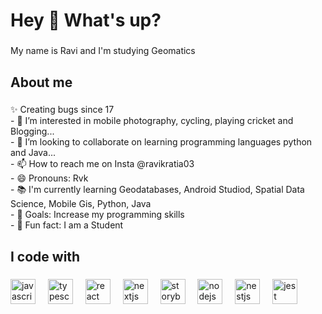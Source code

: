 

 <h1 align="left">Hey 👋 What's up?</h1>

###

<p align="left">My name is Ravi  and I'm studying Geomatics </p>

###

<h2 align="left">About me</h2>

###

<p align="left">✨ Creating bugs since 17 <br> 
- 👀 I’m interested in mobile photography, cycling, playing cricket and Blogging...<br>  
- 💞️ I’m looking to collaborate on learning programming languages python and Java...<br>
- 📫 How to reach me on Insta @ravikratia03<br>
- 😄 Pronouns: Rvk <br>
- 📚 I'm currently learning Geodatabases, Android Studiod, Spatial Data Science, Mobile Gis, Python, Java  <br>
- 🎯 Goals: Increase my programming skills <br>
- 🎲 Fun fact: I am a Student </p>

###

<h2 align="left">I code with</h2>

###

<div align="left">
  <img src="https://cdn.jsdelivr.net/gh/devicons/devicon/icons/javascript/javascript-original.svg" height="40" alt="javascript logo"  />
  <img width="12" />
  <img src="https://cdn.jsdelivr.net/gh/devicons/devicon/icons/typescript/typescript-original.svg" height="40" alt="typescript logo"  />
  <img width="12" />
  <img src="https://cdn.jsdelivr.net/gh/devicons/devicon/icons/react/react-original.svg" height="40" alt="react logo"  />
  <img width="12" />
  <img src="https://cdn.jsdelivr.net/gh/devicons/devicon/icons/nextjs/nextjs-original.svg" height="40" alt="nextjs logo"  />
  <img width="12" />
  <img src="https://cdn.jsdelivr.net/gh/devicons/devicon/icons/storybook/storybook-original.svg" height="40" alt="storybook logo"  />
  <img width="12" />
  <img src="https://cdn.jsdelivr.net/gh/devicons/devicon/icons/nodejs/nodejs-original.svg" height="40" alt="nodejs logo"  />
  <img width="12" />
  <img src="https://cdn.jsdelivr.net/gh/devicons/devicon/icons/nestjs/nestjs-original.svg" height="40" alt="nestjs logo"  />
  <img width="12" />
  <img src="https://cdn.jsdelivr.net/gh/devicons/devicon/icons/jest/jest-plain.svg" height="40" alt="jest logo"  />
</div>

###
  

###
<!---
ravikratia/ravikratia is a ✨ special ✨ repository because its `README.md` (this file) appears on your GitHub profile.
You can click the Preview link to take a look at your changes.
--->
